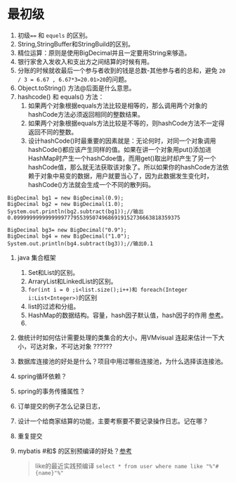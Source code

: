 # 最初级
1. 初级`==` 和 `equels` 的区别。  
1. String,StringBuffer和StringBuild的区别。   
1. 精位运算：原则是使用BigDecimal并且一定要用String来够造。   
1. 银行家舍入发收入和支出方之间结算的时候有用。    
1. 分账的时候就收最后一个参与者收到的钱是总数-其他参与者的总和，避免 `20 / 3 = 6.67 , 6.67*3=20.01>20`的问题。   
1. Object.toString() 方法@后面是什么意思。  
1. hashcode()  和 equals() 方法：   
    1. 如果两个对象根据equals方法比较是相等的，那么调用两个对象的hashCode方法必须返回相同的整数结果。  
    1. 如果两个对象根据equals方法比较是不等的，则hashCode方法不一定得返回不同的整数。
    1. 设计hashCode()时最重要的因素就是：无论何时，对同一个对象调用hashCode()都应该产生同样的值。如果在讲一个对象用put()添加进HashMap时产生一个hashCdoe值，而用get()取出时却产生了另一个hashCode值，那么就无法获取该对象了。所以如果你的hashCode方法依赖于对象中易变的数据，用户就要当心了，因为此数据发生变化时，hashCode()方法就会生成一个不同的散列码。  
    
```
BigDecimal bg1 = new BigDecimal(0.9);  
BigDecimal bg2 = new BigDecimal(1.0);  
System.out.println(bg2.subtract(bg1));//输出0.09999999999999997779553950749686919152736663818359375  

BigDecimal bg3= new BigDecimal("0.9");  
BigDecimal bg4 = new BigDecimal("1.0");  
System.out.println(bg4.subtract(bg3));//输出0.1  
```    
1. java 集合框架   
    1. Set和List的区别。   
    1. ArraryList和LinkedList的区别。
    1. `for(int i = 0 ;i<list.size();i++)和 foreach(Integer i:List<Integer>)`的区别   
    1. list的过滤和分组。   
    1. HashMap的数据结构。容量，hash因子默认值，hash因子的作用 [参考](https://bestswifter.com/hashtable/)。     
    1. 


1. 做统计时如何估计需要处理的类集合的大小，用VMvisual 连起来估计一下大小，可达对象，不可达对象  ??????    
1. 数据库连接池的好处是什么？项目中用过哪些连接池，为什么选择该连接池。   
1. spring循环依赖？     
1. spring的事务传播属性？      
1. 订单提交的例子怎么记录日志，     
1. 设计一个给商家结算的功能，主要考察要不要记录操作日志。记在哪？    
1. 重复提交     
1. mybatis #和$ 的区别预编译的好处？[参考](https://blog.csdn.net/lirx_tech/article/details/51148853)     
    > like的最近实践预编译  `select * from user where name like "%"#{name}"%" `     
